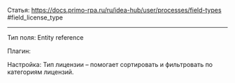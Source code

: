 Статья: https://docs.primo-rpa.ru/ru/idea-hub/user/processes/field-types 
#field_license_type

***
Тип поля: Entity reference

Плагин: 

Настройка: Тип лицензии – помогает сортировать и фильтровать по категориям лицензий.


